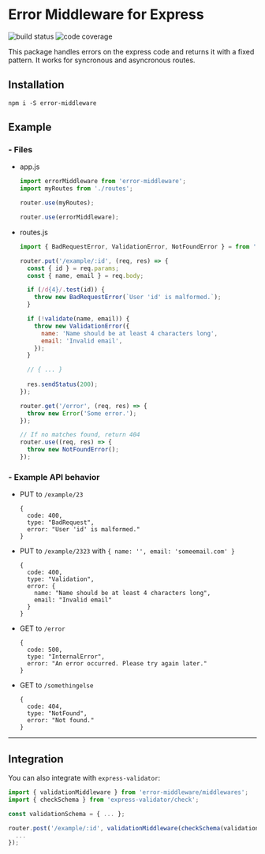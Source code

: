 # Error Middleware for Express
![build status](https://img.shields.io/circleci/project/github/gabrielsiedler/express-error-handler.svg "Build status")
![code coverage](https://coveralls.io/repos/github/gabrielsiedler/express-error-handler/badge.svg?branch=master "Code Coverage")

This package handles errors on the express code and returns it with a fixed pattern. It works for syncronous and asyncronous routes.

## Installation

`npm i -S error-middleware`

## Example

### - Files

- app.js

  ```js
  import errorMiddleware from 'error-middleware';
  import myRoutes from './routes';

  router.use(myRoutes);

  router.use(errorMiddleware);
  ```

- routes.js

  ```js
  import { BadRequestError, ValidationError, NotFoundError } = from 'error-middleware/errors';

  router.put('/example/:id', (req, res) => {
    const { id } = req.params;
    const { name, email } = req.body;

    if (/d{4}/.test(id)) {
      throw new BadRequestError(`User 'id' is malformed.`);
    }

    if (!validate(name, email)) {
      throw new ValidationError({
        name: 'Name should be at least 4 characters long',
        email: 'Invalid email',
      });
    }

    // { ... }
    
    res.sendStatus(200);
  });

  router.get('/error', (req, res) => {
    throw new Error('Some error.');
  });

  // If no matches found, return 404
  router.use((req, res) => {
    throw new NotFoundError();
  });
  ```

### - Example API behavior

- PUT to `/example/23`

  ```
  {
    code: 400,
    type: "BadRequest",
    error: "User 'id' is malformed."
  }
  ```

- PUT to `/example/2323` with `{ name: '', email: 'someemail.com' }`

  ```
  {
    code: 400,
    type: "Validation",
    error: {
      name: "Name should be at least 4 characters long",
      email: "Invalid email"
    }
  }
  ```

- GET to `/error`

  ```
  {
    code: 500,
    type: "InternalError",
    error: "An error occurred. Please try again later."
  }
  ```

- GET to `/somethingelse`

  ```
  {
    code: 404,
    type: "NotFound",
    error: "Not found."
  }
  ```

---

## Integration

You can also integrate with `express-validator`:

```js
import { validationMiddleware } from 'error-middleware/middlewares';
import { checkSchema } from 'express-validator/check';

const validationSchema = { ... };

router.post('/example/:id', validationMiddleware(checkSchema(validationSchema)), (req, res) => {
  ...
});

```

